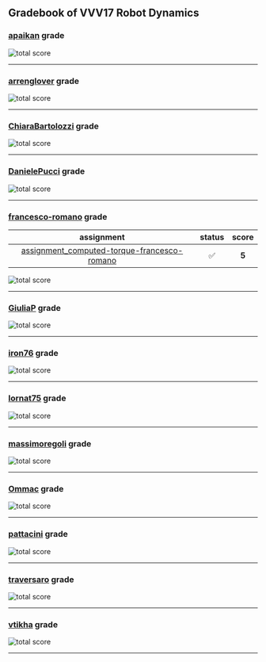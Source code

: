 ## Gradebook of VVV17 Robot Dynamics

### [**apaikan**](https://github.com/apaikan) grade

![total score](https://img.shields.io/badge/total_score-0-orange.svg?style=flat-square)

---


### [**arrenglover**](https://github.com/arrenglover) grade

![total score](https://img.shields.io/badge/total_score-0-orange.svg?style=flat-square)

---


### [**ChiaraBartolozzi**](https://github.com/ChiaraBartolozzi) grade

![total score](https://img.shields.io/badge/total_score-0-orange.svg?style=flat-square)

---


### [**DanielePucci**](https://github.com/DanielePucci) grade

![total score](https://img.shields.io/badge/total_score-0-orange.svg?style=flat-square)

---


### [**francesco-romano**](https://github.com/francesco-romano) grade

| assignment | status | score |
|    :--:    |  :--:  | :--:  |
| [assignment_computed-torque-francesco-romano](https://github.com/vvv17-dynamics/assignment_computed-torque-francesco-romano) | :white_check_mark: | **5** |

![total score](https://img.shields.io/badge/total_score-5-brightgreen.svg?style=flat-square)

---


### [**GiuliaP**](https://github.com/GiuliaP) grade

![total score](https://img.shields.io/badge/total_score-0-orange.svg?style=flat-square)

---


### [**iron76**](https://github.com/iron76) grade

![total score](https://img.shields.io/badge/total_score-0-orange.svg?style=flat-square)

---


### [**lornat75**](https://github.com/lornat75) grade

![total score](https://img.shields.io/badge/total_score-0-orange.svg?style=flat-square)

---


### [**massimoregoli**](https://github.com/massimoregoli) grade

![total score](https://img.shields.io/badge/total_score-0-orange.svg?style=flat-square)

---


### [**Ommac**](https://github.com/Ommac) grade

![total score](https://img.shields.io/badge/total_score-0-orange.svg?style=flat-square)

---


### [**pattacini**](https://github.com/pattacini) grade

![total score](https://img.shields.io/badge/total_score-0-orange.svg?style=flat-square)

---


### [**traversaro**](https://github.com/traversaro) grade

![total score](https://img.shields.io/badge/total_score-0-orange.svg?style=flat-square)

---


### [**vtikha**](https://github.com/vtikha) grade

![total score](https://img.shields.io/badge/total_score-0-orange.svg?style=flat-square)

---

